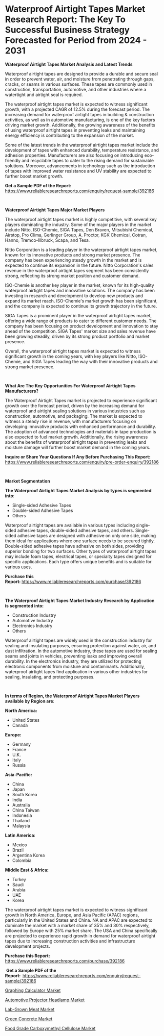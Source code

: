 <p><h1>Waterproof Airtight Tapes Market Research Report: The Key To Successful Business Strategy Forecasted for Period from 2024 - 2031</h1></p><p><strong>Waterproof Airtight Tapes Market Analysis and Latest Trends</strong></p>
<p><p>Waterproof airtight tapes are designed to provide a durable and secure seal in order to prevent water, air, and moisture from penetrating through gaps, cracks, or seams in various surfaces. These tapes are commonly used in construction, transportation, automotive, and other industries where a watertight and airtight seal is required.</p><p>The waterproof airtight tapes market is expected to witness significant growth, with a projected CAGR of 12.5% during the forecast period. The increasing demand for waterproof airtight tapes in building & construction activities, as well as in automotive manufacturing, is one of the key factors driving market growth. Additionally, the growing awareness of the benefits of using waterproof airtight tapes in preventing leaks and maintaining energy efficiency is contributing to the expansion of the market.</p><p>Some of the latest trends in the waterproof airtight tapes market include the development of tapes with enhanced durability, temperature resistance, and adhesion properties. Manufacturers are also focusing on introducing eco-friendly and recyclable tapes to cater to the rising demand for sustainable solutions. Moreover, advancements in technology such as the introduction of tapes with improved water resistance and UV stability are expected to further boost market growth.</p></p>
<p><strong>Get a Sample PDF of the Report:&nbsp;</strong> <a href="https://www.reliableresearchreports.com/enquiry/request-sample/392186">https://www.reliableresearchreports.com/enquiry/request-sample/392186</a></p>
<p>&nbsp;</p>
<p><strong>Waterproof Airtight Tapes Major Market Players</strong></p>
<p><p>The waterproof airtight tapes market is highly competitive, with several key players dominating the industry. Some of the major players in the market include Nitto, ISO-Chemie, SIGA Tapes, Den Braven, Mitsubishi Chemical, Airstop, Pro Clima, Gerlinger Group, A. Proctor, KGK Chemical, Cotran, Hanno, Tremco-Illbruck, Scapa, and Tesa.</p><p>Nitto Corporation is a leading player in the waterproof airtight tapes market, known for its innovative products and strong market presence. The company has been experiencing steady growth in the market and is expected to continue its expansion in the future. Nitto Corporation's sales revenue in the waterproof airtight tapes segment has been consistently strong, reflecting its strong market position and customer demand.</p><p>ISO-Chemie is another key player in the market, known for its high-quality waterproof airtight tapes and innovative solutions. The company has been investing in research and development to develop new products and expand its market reach. ISO-Chemie's market growth has been significant, and the company is expected to continue its growth trajectory in the future.</p><p>SIGA Tapes is a prominent player in the waterproof airtight tapes market, offering a wide range of products to cater to different customer needs. The company has been focusing on product development and innovation to stay ahead of the competition. SIGA Tapes' market size and sales revenue have been growing steadily, driven by its strong product portfolio and market presence.</p><p>Overall, the waterproof airtight tapes market is expected to witness significant growth in the coming years, with key players like Nitto, ISO-Chemie, and SIGA Tapes leading the way with their innovative products and strong market presence.</p></p>
<p>&nbsp;</p>
<p><strong>What Are The Key Opportunities For Waterproof Airtight Tapes Manufacturers?</strong></p>
<p><p>The Waterproof Airtight Tapes market is projected to experience significant growth over the forecast period, driven by the increasing demand for waterproof and airtight sealing solutions in various industries such as construction, automotive, and packaging. The market is expected to witness a steady rise in revenue, with manufacturers focusing on developing innovative products with enhanced performance and durability. The adoption of advanced technologies and materials in tape production is also expected to fuel market growth. Additionally, the rising awareness about the benefits of waterproof airtight tapes in preventing leaks and moisture damage will further boost market demand in the coming years.</p></p>
<p><strong>Inquire or Share Your Questions If Any Before Purchasing This Report:</strong> <a href="https://www.reliableresearchreports.com/enquiry/pre-order-enquiry/392186">https://www.reliableresearchreports.com/enquiry/pre-order-enquiry/392186</a></p>
<p>&nbsp;</p>
<p><strong>Market Segmentation</strong></p>
<p><strong>The Waterproof Airtight Tapes Market Analysis by types is segmented into:</strong></p>
<p><ul><li>Single-sided Adhesive Tapes</li><li>Double-sided Adhesive Tapes</li><li>Others</li></ul></p>
<p><p>Waterproof airtight tapes are available in various types including single-sided adhesive tapes, double-sided adhesive tapes, and others. Single-sided adhesive tapes are designed with adhesive on only one side, making them ideal for applications where one surface needs to be secured tightly. Double-sided adhesive tapes have adhesive on both sides, providing superior bonding for two surfaces. Other types of waterproof airtight tapes may include foam tapes, electrical tapes, or specialty tapes designed for specific applications. Each type offers unique benefits and is suitable for various uses.</p></p>
<p><strong>Purchase this Report:&nbsp;</strong><a href="https://www.reliableresearchreports.com/purchase/392186">https://www.reliableresearchreports.com/purchase/392186</a></p>
<p>&nbsp;</p>
<p><strong>The Waterproof Airtight Tapes Market Industry Research by Application is segmented into:</strong></p>
<p><ul><li>Construction Industry</li><li>Automotive Industry</li><li>Electronics Industry</li><li>Others</li></ul></p>
<p><p>Waterproof airtight tapes are widely used in the construction industry for sealing and insulating purposes, ensuring protection against water, air, and dust infiltration. In the automotive industry, these tapes are used for sealing seams and joints in vehicles, preventing leaks and improving overall durability. In the electronics industry, they are utilized for protecting electronic components from moisture and contaminants. Additionally, waterproof airtight tapes find application in various other industries for sealing, insulating, and protecting purposes.</p></p>
<p>&nbsp;</p>
<p><strong>In terms of Region, the Waterproof Airtight Tapes Market Players available by Region are:</strong></p>
<p>
    <p> <strong> North America: </strong>
        <ul>
            <li>United States</li>
            <li>Canada</li>
        </ul>
        </p> 
    <p> <strong> Europe: </strong>
        <ul>
            <li>Germany</li>
            <li>France</li>
            <li>U.K.</li>
            <li>Italy</li>
            <li>Russia</li>
        </ul>
        </p> 
    <p> <strong> Asia-Pacific: </strong>
        <ul>
            <li>China</li>
            <li>Japan</li>
            <li>South Korea</li>
            <li>India</li>
            <li>Australia</li>
            <li>China Taiwan</li>
            <li>Indonesia</li>
            <li>Thailand</li>
            <li>Malaysia</li>
        </ul>
        </p> 
    <p> <strong> Latin America: </strong>
        <ul>
            <li>Mexico</li>
            <li>Brazil</li>
            <li>Argentina Korea</li>
            <li>Colombia</li>
        </ul>
        </p> 
    <p> <strong> Middle East & Africa: </strong>
        <ul>
            <li>Turkey</li>
            <li>Saudi</li>
            <li>Arabia</li>
            <li>UAE</li>
            <li>Korea</li>
        </ul>
    </p>
    </p>
<p><p>The waterproof airtight tapes market is expected to witness significant growth in North America, Europe, and Asia Pacific (APAC) regions, particularly in the United States and China. NA and APAC are expected to dominate the market with a market share of 35% and 30% respectively, followed by Europe with 25% market share. The USA and China specifically are projected to experience rapid growth in demand for waterproof airtight tapes due to increasing construction activities and infrastructure development projects.</p></p>
<p><strong>Purchase this Report: </strong><a href="https://www.reliableresearchreports.com/purchase/392186">https://www.reliableresearchreports.com/purchase/392186</a></p>
<p>&nbsp;<strong>Get a Sample PDF of the Report:&nbsp;&nbsp;</strong><a href="https://www.reliableresearchreports.com/enquiry/request-sample/392186">https://www.reliableresearchreports.com/enquiry/request-sample/392186</a></p>
<p><strong></strong></p>
<p><p><a href="https://view.publitas.com/reportprime-1/graphing-calculator-market-size-growth-outlook-from-2024-to-2031-projecting-at-markets-trends-analysis-by-application-regional-outlook-and-revenue/">Graphing Calculator Market</a></p><p><a href="https://five-trouble-98a.notion.site/Automotive-Projector-Headlamp-Market-Analysis-Examines-its-Scope-on-Growth-Opportunities-and-Foreca-68b92dd6f3694f7a972f8c3cf8dc059e">Automotive Projector Headlamp Market</a></p><p><a href="https://ivy-potential-64b.notion.site/Lab-Grown-Meat-Market-Analysis-Examines-its-Scope-on-Growth-Opportunities-and-Forecasted-Trends-Spa-c0c2b52385ae4a8b9f55057ad61db251">Lab-Grown Meat Market</a></p><p><a href="https://view.publitas.com/reportprime-1/green-concrete-market-research-report-the-key-to-successful-business-strategy-forecasted-for-period-from-2024-2031/">Green Concrete Market</a></p><p><a href="https://nifty-kite-d51.notion.site/Food-Grade-Carboxymethyl-Cellulose-Market-Size-Growth-and-Forecast-from-2024-2031-d155bf8cd5c1449d8b553faa2c9aebb7">Food Grade Carboxymethyl Cellulose Market</a></p></p>